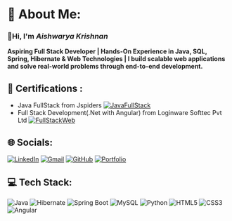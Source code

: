 # 💫 About Me:

### **👋Hi, I'm *Aishwarya Krishnan***
**Aspiring Full Stack Developer | Hands-On Experience in Java, SQL, Spring, Hibernate & Web Technologies | I build scalable web applications and solve real-world problems through end-to-end development.**

## 📑 Certifications :
- Java FullStack from Jspiders [![JavaFullStack](https://img.shields.io/badge/Java-%23ED8B00.svg?logo=openjdk&logoColor=white)](https://i.ibb.co/Hc23xhG/java-Certificate.png)
- Full Stack Development(.Net with Angular) from Loginware Softtec Pvt Ltd [![FullStackWeb](https://img.shields.io/badge/Angular-%23DD0031.svg?logo=angular&logoColor=white)](https://i.ibb.co/gLR1PF8j/Internship-Certificate-Angular.jpg)


## 🌐 Socials:
[![LinkedIn](https://custom-icon-badges.demolab.com/badge/LinkedIn-0A66C2?logo=linkedin-white&logoColor=fff)](https://www.linkedin.com/in/-aishwaryakrishnan/)
[![Gmail](https://img.shields.io/badge/Gmail-D14836?logo=gmail&logoColor=white)](mailto:aishwarya.k2503@gmail.com)
[![GitHub](https://img.shields.io/badge/GitHub-%23121011.svg?logo=github&logoColor=white)](https://github.com/AishwaryaKrishnan25)
[![Portfolio](https://img.shields.io/badge/Portfolio-%23000000.svg?logo=firefox&logoColor=#FF7139)](https://www.datascienceportfol.io/aishwarya_krishnan)

## 💻 Tech Stack:
![Java](https://img.shields.io/badge/Java-%23ED8B00.svg?style=plastic&logo=openjdk&logoColor=white)
![Hibernate](https://img.shields.io/badge/Hibernate-59666C?style=plastic&logo=hibernate&logoColor=fff)
![Spring Boot](https://img.shields.io/badge/Spring%20Boot-6DB33F?logo=springboot&logoColor=fff)
![MySQL](https://img.shields.io/badge/mysql-4479A1.svg?style=plastic&logo=mysql&logoColor=white)
![Python](https://img.shields.io/badge/python-3670A0?style=plastic&logo=python&logoColor=ffdd54)
![HTML5](https://img.shields.io/badge/html5-%23E34F26.svg?style=plastic&logo=html5&logoColor=white)
![CSS3](https://img.shields.io/badge/css3-%231572B6.svg?style=plastic&logo=css3&logoColor=white)
![Angular](https://img.shields.io/badge/Angular-%23DD0031.svg?logo=angular&logoColor=white)

